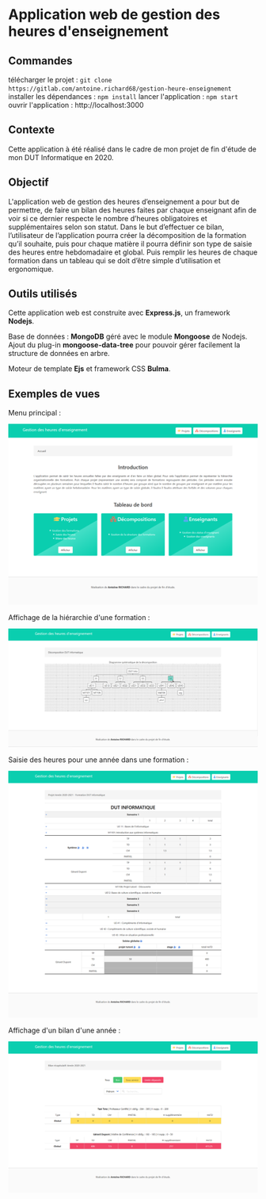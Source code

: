 # Application web de gestion des heures d'enseignement

## Commandes

télécharger le projet : ```git clone https://gitlab.com/antoine.richard68/gestion-heure-enseignement```
installer les dépendances : ```npm install```
lancer l'application : ```npm start```
ouvrir l'application : http://localhost:3000

## Contexte

Cette application à été réalisé dans le cadre de mon projet de fin d'étude de mon DUT Informatique en 2020. 

## Objectif

L'application web de gestion des heures d’enseignement a pour but de permettre, de faire un bilan des heures faites par chaque enseignant afin de voir si ce dernier respecte le nombre d’heures obligatoires et supplémentaires selon son statut. Dans le but d’effectuer ce bilan, l’utilisateur de l’application pourra créer la décomposition de la formation qu’il souhaite, puis pour chaque matière il pourra définir son type de saisie des heures entre hebdomadaire et global. Puis remplir les heures de chaque formation dans un tableau qui se doit d’être simple d’utilisation et ergonomique.

## Outils utilisés

Cette application web est construite avec **Express.js**, un framework **Nodejs**. 

Base de données :  **MongoDB** géré avec le module **Mongoose** de Nodejs. Ajout du plug-in **mongoose-data-tree** pour pouvoir gérer facilement la structure de données en arbre.

Moteur de template **Ejs** et framework CSS **Bulma**.

## Exemples de vues

Menu principal :

![menu-principal](imgs_readme\image-20201219162645274.png)

Affichage de la hiérarchie d'une formation :

![hierarchie-formation](imgs_readme\image-20201219163505797.png)

Saisie des heures pour une année dans une formation :

![saisie-heure](imgs_readme\image-20201219163658835.png)

Affichage d'un bilan d'une année :

![affichage-bilan](imgs_readme\image-20201219163915398.png)